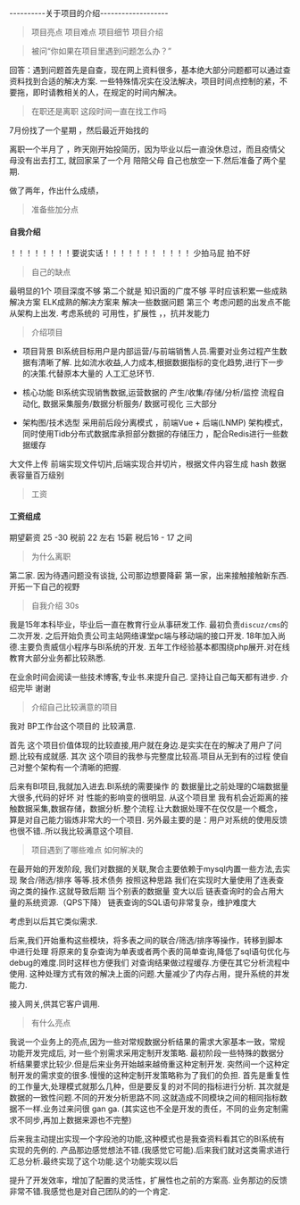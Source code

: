 ----------关于项目的介绍-------------------

>项目亮点
>项目难点
>项目细节
>项目介绍

>被问“你如果在项目里遇到问题怎么办？”
 
回答：遇到问题首先是自查，现在网上资料很多，基本绝大部分问题都可以通过查资料找到合适的解决方案.
一些特殊情况实在没法解决，项目时间点控制的紧，不要拖，即时请教相关的人，在规定的时间内解决。

>在职还是离职 这段时间一直在找工作吗

7月份找了一个星期 ，然后最近开始找的

离职一个半月了 ，昨天刚开始投简历，因为毕业以后一直没休息过，而且疫情父母没有出去打工, 
就回家呆了一个月 陪陪父母 自己也放空一下.然后准备了两个星期.

做了两年，作出什么成绩，

>准备些加分点

#### 自我介绍

！！！！！！！！要说实话！！！！！！！
！！！！ 少拍马屁 拍不好

>自己的缺点

最明显的1个 项目深度不够
第二个就是 知识面的广度不够 平时应该积累一些成熟解决方案 ELK成熟的解决方案来 解决一些数据问题
第三个 考虑问题的出发点不能从架构上出发. 考虑系统的 可用性，扩展性 ，，抗并发能力 

>介绍项目

 - 项目背景     BI系统目标用户是内部运营/与前端销售人员.需要对业务过程产生数据有清晰了解.
                比如流水收益,人力成本,根据数据指标的变化趋势,进行下一步的决策.代替原本大量的
                人工汇总环节.
                    
 - 核心功能     BI系统实现销售数据,运营数据的 产生/收集/存储/分析/监控 流程自动化, 数据采集服务/数据分析服务/ 数据可视化 三大部分
 - 架构图/技术选型 采用前后段分离模式 ，前端Vue + 后端(LNMP) 架构模式，同时使用Tidb分布式数据库承担部分数据的存储压力 ，配合Redis进行一些数据缓存

大文件上传 前端实现文件切片,后端实现合并切片，根据文件内容生成 hash
数据表容量百万级别





>工资

#### 工资组成 

期望薪资 25 -30 
税前 22 左右  15薪
税后16 - 17 之间 

>为什么离职

第二家. 因为待遇问题没有谈拢, 公司那边想要降薪
第一家，出来接触接触新东西.开拓一下自己的视野 


>自我介绍  30s 

我是15年本科毕业，毕业后一直在教育行业从事研发工作.
最初负责`discuz/cms`的二次开发.
之后开始负责公司主站网络课堂pc端与移动端的接口开发.
18年加入尚德.主要负责威信小程序与BI系统的开发.
五年工作经验基本都围绕php展开.对在线教育大部分业务都比较熟悉.

在业余时间会阅读一些技术博客,专业书.来提升自己.
坚持让自己每天都有进步. 介绍完毕 谢谢

>介绍自己比较满意的项目

我对 BP工作台这个项目的 比较满意.

首先 这个项目价值体现的比较直接,用户就在身边.是实实在在的解决了用户了问题.比较有成就感.
其次 这个项目的我参与完整度比较高.项目从无到有的过程 使自己对整个架构有一个清晰的把握.

后来有BI项目,我就加入进去.BI系统的需要操作 的 数据量比之前处理的C端数据量 大很多,代码的好坏 对 性能的影响变的很明显.
从这个项目里 我有机会近距离的接触数据采集,数据存储，数据分析.整个流程.让大数据处理不在仅仅是一个概念，
算是对自己能力锻炼非常大的一个项目.
另外最主要的是：用户对系统的使用反馈也很不错..所以我比较满意这个项目.

>项目遇到了哪些难点  如何解决的

在最开始的开发阶段, 我们对数据的关联,聚合主要依赖于mysql内置一些方法,去实现 聚合/筛选/排序 等等.技术债务
按照这种思路 我们在实现时大量使用了连表查询之类的操作.这就导致后期 当个别表的数据量 变大以后
链表查询时的会占用大量的系统资源.（QPS下降） 
链表查询的SQL语句非常复杂，维护难度大

考虑到以后其它类似需求.

后来,我们开始重构这些模块，将多表之间的联合/筛选/排序等操作，转移到脚本中进行处理
将原来的复杂查询为单表或者两个表的简单查询,降低了sql语句优化与debug的难度.同时这样也方便我们
对查询结果做过程缓存.方便在其它分析流程中使用.
这种处理方式有效的解决上面的问题.大量减少了内存占用，提升系统的并发能力.

接入网关,供其它客户调用.

>有什么亮点

我说一个业务上的亮点,因为一些对常规数据分析结果的需求大家基本一致，常规功能开发完成后,
对一些个别需求采用定制开发策略.
最初阶段一些特殊的数据分析结果要求比较少.但是后来业务开始越来越倚重这种定制开发.
突然间一个这种定制开发的需求变的很多.慢慢的这种定制开发策略称为了我们的负担.
首先是重复性的工作量大,处理模式就那么几种，但是要反复的对不同的指标进行分析.
其次就是数据的一致性问题.不同的开发分析思路不同.这就造成不同模块之间的相同指标数据不一样.业务过来问很 gan ga.
(其实这也不全是开发的责任，不同的业务定制需求不同步,再加上数据来源也不完整)

后来我主动提出实现一个字段池的功能,这种模式也是我查资料看其它的BI系统有实现的先例的.
产品那边感觉想法不错.(我感觉它可能).后来我们就对这类需求进行汇总分析.最终实现了这个功能.这个功能实现以后

提升了开发效率，增加了配置的灵活性，扩展性也之前的方案高.
业务那边的反馈非常不错.我感觉也是对自己团队的的一个肯定.